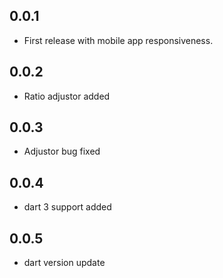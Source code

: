 ## 0.0.1

- First release with mobile app responsiveness.

## 0.0.2

- Ratio adjustor added

## 0.0.3

- Adjustor bug fixed

## 0.0.4

- dart 3 support added

## 0.0.5

- dart version update
